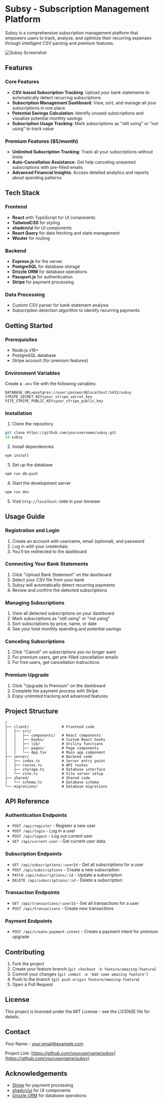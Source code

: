 # Subsy - Subscription Management Platform

Subsy is a comprehensive subscription management platform that empowers users to track, analyze, and optimize their recurring expenses through intelligent CSV parsing and premium features.

![Subsy Screenshot](./attached_assets/image_1742759620745.png)

## Features

### Core Features
- **CSV-based Subscription Tracking**: Upload your bank statements to automatically detect recurring subscriptions
- **Subscription Management Dashboard**: View, sort, and manage all your subscriptions in one place
- **Potential Savings Calculation**: Identify unused subscriptions and visualize potential monthly savings
- **Subscription Usage Tracking**: Mark subscriptions as "still using" or "not using" to track value

### Premium Features ($5/month)
- **Unlimited Subscription Tracking**: Track all your subscriptions without limits
- **Auto-Cancellation Assistance**: Get help canceling unwanted subscriptions with pre-filled emails
- **Advanced Financial Insights**: Access detailed analytics and reports about spending patterns

## Tech Stack

### Frontend
- **React** with TypeScript for UI components
- **TailwindCSS** for styling
- **shadcn/ui** for UI components
- **React Query** for data fetching and state management
- **Wouter** for routing

### Backend
- **Express.js** for the server
- **PostgreSQL** for database storage
- **Drizzle ORM** for database operations
- **Passport.js** for authentication
- **Stripe** for payment processing

### Data Processing
- Custom CSV parser for bank statement analysis
- Subscription detection algorithm to identify recurring payments

## Getting Started

### Prerequisites
- Node.js v16+
- PostgreSQL database
- Stripe account (for premium features)

### Environment Variables
Create a `.env` file with the following variables:
```
DATABASE_URL=postgres://user:password@localhost:5432/subsy
STRIPE_SECRET_KEY=your_stripe_secret_key
VITE_STRIPE_PUBLIC_KEY=your_stripe_public_key
```

### Installation

1. Clone the repository
```bash
git clone https://github.com/yourusername/subsy.git
cd subsy
```

2. Install dependencies
```bash
npm install
```

3. Set up the database
```bash
npm run db:push
```

4. Start the development server
```bash
npm run dev
```

5. Visit `http://localhost:5000` in your browser

## Usage Guide

### Registration and Login
1. Create an account with username, email (optional), and password
2. Log in with your credentials
3. You'll be redirected to the dashboard

### Connecting Your Bank Statements
1. Click "Upload Bank Statement" on the dashboard
2. Select your CSV file from your bank
3. Subsy will automatically detect recurring payments
4. Review and confirm the detected subscriptions

### Managing Subscriptions
1. View all detected subscriptions on your dashboard
2. Mark subscriptions as "still using" or "not using"
3. Sort subscriptions by price, name, or date
4. See your total monthly spending and potential savings

### Canceling Subscriptions
1. Click "Cancel" on subscriptions you no longer want
2. For premium users, get pre-filled cancellation emails
3. For free users, get cancellation instructions

### Premium Upgrade
1. Click "Upgrade to Premium" on the dashboard
2. Complete the payment process with Stripe
3. Enjoy unlimited tracking and advanced features

## Project Structure

```
/
├── client/               # Frontend code
│   ├── src/
│   │   ├── components/   # React components
│   │   ├── hooks/        # Custom React hooks
│   │   ├── lib/          # Utility functions
│   │   ├── pages/        # Page components
│   │   └── App.tsx       # Main app component
├── server/               # Backend code
│   ├── index.ts          # Server entry point
│   ├── routes.ts         # API routes
│   ├── storage.ts        # Database interface
│   └── vite.ts           # Vite server setup
├── shared/               # Shared code
│   └── schema.ts         # Database schema
└── migrations/           # Database migrations
```

## API Reference

### Authentication Endpoints
- `POST /api/register` - Register a new user
- `POST /api/login` - Log in a user
- `POST /api/logout` - Log out current user
- `GET /api/current-user` - Get current user data

### Subscription Endpoints
- `GET /api/subscriptions/:userId` - Get all subscriptions for a user
- `POST /api/subscriptions` - Create a new subscription
- `PATCH /api/subscriptions/:id` - Update a subscription
- `DELETE /api/subscriptions/:id` - Delete a subscription

### Transaction Endpoints
- `GET /api/transactions/:userId` - Get all transactions for a user
- `POST /api/transactions` - Create new transactions

### Payment Endpoints
- `POST /api/create-payment-intent` - Create a payment intent for premium upgrade

## Contributing

1. Fork the project
2. Create your feature branch (`git checkout -b feature/amazing-feature`)
3. Commit your changes (`git commit -m 'Add some amazing feature'`)
4. Push to the branch (`git push origin feature/amazing-feature`)
5. Open a Pull Request

## License

This project is licensed under the MIT License - see the LICENSE file for details.

## Contact

Your Name - your.email@example.com

Project Link: [https://github.com/yourusername/subsy](https://github.com/yourusername/subsy)

## Acknowledgements

- [Stripe](https://stripe.com/) for payment processing
- [shadcn/ui](https://ui.shadcn.com/) for UI components
- [Drizzle ORM](https://github.com/drizzle-team/drizzle-orm) for database operations